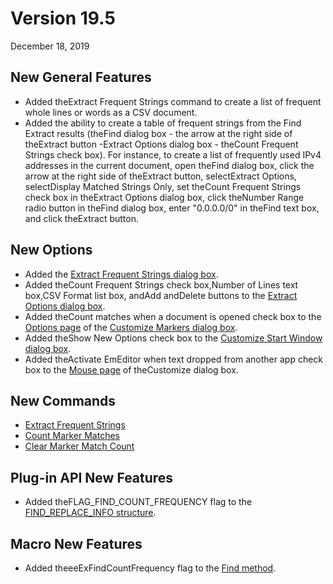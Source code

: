 # Version 19.5

December 18, 2019

## New General Features

- Added theExtract Frequent Strings command to create a list of frequent whole lines or words as a CSV document.
- Added the ability to create a table of frequent strings from the Find Extract results (theFind dialog box - the arrow at the right side of theExtract button -Extract Options dialog box - theCount Frequent Strings check box). For instance, to create a list of frequently used IPv4 addresses in the current document, open theFind dialog box, click the arrow at the right side of theExtract button, selectExtract Options, selectDisplay Matched Strings Only, set theCount Frequent Strings check box in theExtract Options dialog box, click theNumber Range radio button in theFind dialog box, enter "0.0.0.0/0" in theFind text box, and click theExtract button.

## New Options

- Added the [Extract Frequent Strings dialog box](../dlg/extract_frequent/index).
- Added theCount Frequent Strings check box,Number of Lines text box,CSV Format list box, andAdd andDelete buttons to the [Extract Options dialog box](../dlg/extract_options/index).
- Added theCount matches when a document is opened check box to the [Options page](../dlg/customize_markers/marker_options/index) of the [Customize Markers dialog box](../dlg/customize_start/index).
- Added theShow New Options check box to the [Customize Start Window dialog box](../dlg/customize_start/index).
- Added theActivate EmEditor when text dropped from another app check box to the [Mouse page](../dlg/customize/mouse/index) of theCustomize dialog box.

## New Commands

- [Extract Frequent Strings](../cmd/search/extract_frequent)
- [Count Marker Matches](../cmd/view/marker_count_matches)
- [Clear Marker Match Count](../cmd/view/marker_clear_count)

## Plug-in API New Features

- Added theFLAG\_FIND\_COUNT\_FREQUENCY flag to the [FIND\_REPLACE\_INFO structure](../plugin/structure/find_replace_info).

## Macro New Features

- Added theeeExFindCountFrequency flag to the [Find method](../macro/selection/selection_find).
